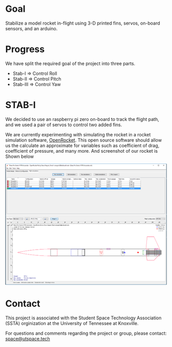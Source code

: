 # Goal
Stabilize a model rocket in-flight using 3-D printed fins, servos, on-board sensors, and an arduino.

# Progress
We have split the required goal of the project into three parts.
* Stab-I    =>  Control Roll
* Stab-II   =>  Control Pitch
* Stab-III  =>  Control Yaw

# STAB-I
We decided to use an raspberry pi zero on-board to track the flight path, and we used a pair of servos to control two added fins.

We are currently experimenting with simulating the rocket in a rocket simulation software, [OpenRocket](http://openrocket.sourceforge.net/). This open source software should allow us the calculate an approximate for variables such as coefficient of drag, coefficient of pressure, and many more. And screenshot of our rocket is Shown below

![OpenRocket screenshot](/openrocket.png)

# Contact
This project is associated with the Student Space Technology Association (SSTA) orginization at the University of Tennessee at Knoxville.

For questions and comments regarding the project or group, please contact: space@utspace.tech
